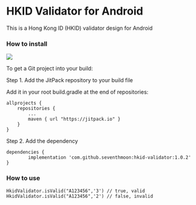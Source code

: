 # HKID Validator for Android

This is a Hong Kong ID (HKID) validator design for Android

### How to install
[![](https://jitpack.io/v/seventhmoon/hkid-validator.svg)](https://jitpack.io/#seventhmoon/hkid-validator)

To get a Git project into your build:

Step 1. Add the JitPack repository to your build file

Add it in your root build.gradle at the end of repositories:

	allprojects {
		repositories {
			...
			maven { url "https://jitpack.io" }
		}
	}

Step 2. Add the dependency

	dependencies {
	        implementation 'com.github.seventhmoon:hkid-validator:1.0.2'
	}
	     
### How to use
    
    HkidValidator.isValid("A123456",'3') // true, valid
    HkidValidator.isValid("A123456",'2') // false, invalid
